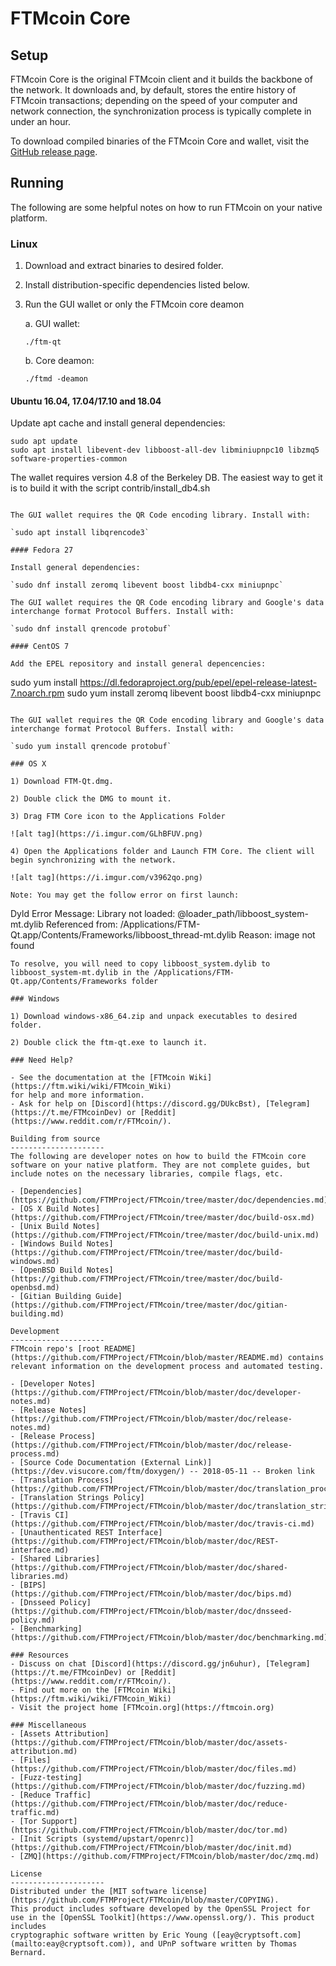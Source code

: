 FTMcoin Core
==============

Setup
---------------------
FTMcoin Core is the original FTMcoin client and it builds the backbone of the network. It downloads and, by default, stores the entire history of FTMcoin transactions; depending on the speed of your computer and network connection, the synchronization process is typically complete in under an hour.

To download compiled binaries of the FTMcoin Core and wallet, visit the [GitHub release page](https://github.com/FTMProject/FTMcoin/releases).

Running
---------------------
The following are some helpful notes on how to run FTMcoin on your native platform.

### Linux

1) Download and extract binaries to desired folder.

2) Install distribution-specific dependencies listed below.

3) Run the GUI wallet or only the FTMcoin core deamon

   a. GUI wallet:

   `./ftm-qt`

   b. Core deamon:

   `./ftmd -deamon`

#### Ubuntu 16.04, 17.04/17.10 and 18.04

Update apt cache and install general dependencies:

```
sudo apt update
sudo apt install libevent-dev libboost-all-dev libminiupnpc10 libzmq5 software-properties-common
```

The wallet requires version 4.8 of the Berkeley DB. The easiest way to get it is to build it with the script contrib/install_db4.sh


```

The GUI wallet requires the QR Code encoding library. Install with:

`sudo apt install libqrencode3`

#### Fedora 27

Install general dependencies:

`sudo dnf install zeromq libevent boost libdb4-cxx miniupnpc`

The GUI wallet requires the QR Code encoding library and Google's data interchange format Protocol Buffers. Install with:

`sudo dnf install qrencode protobuf`

#### CentOS 7

Add the EPEL repository and install general depencencies:

```
sudo yum install https://dl.fedoraproject.org/pub/epel/epel-release-latest-7.noarch.rpm
sudo yum install zeromq libevent boost libdb4-cxx miniupnpc
```

The GUI wallet requires the QR Code encoding library and Google's data interchange format Protocol Buffers. Install with:

`sudo yum install qrencode protobuf`

### OS X

1) Download FTM-Qt.dmg.

2) Double click the DMG to mount it.

3) Drag FTM Core icon to the Applications Folder

![alt tag](https://i.imgur.com/GLhBFUV.png)

4) Open the Applications folder and Launch FTM Core. The client will begin synchronizing with the network.

![alt tag](https://i.imgur.com/v3962qo.png)

Note: You may get the follow error on first launch:
```
Dyld Error Message:
  Library not loaded: @loader_path/libboost_system-mt.dylib
  Referenced from: /Applications/FTM-Qt.app/Contents/Frameworks/libboost_thread-mt.dylib
  Reason: image not found
```
To resolve, you will need to copy libboost_system.dylib to libboost_system-mt.dylib in the /Applications/FTM-Qt.app/Contents/Frameworks folder

### Windows

1) Download windows-x86_64.zip and unpack executables to desired folder.

2) Double click the ftm-qt.exe to launch it.

### Need Help?

- See the documentation at the [FTMcoin Wiki](https://ftm.wiki/wiki/FTMcoin_Wiki)
for help and more information.
- Ask for help on [Discord](https://discord.gg/DUkcBst), [Telegram](https://t.me/FTMcoinDev) or [Reddit](https://www.reddit.com/r/FTMcoin/).

Building from source
---------------------
The following are developer notes on how to build the FTMcoin core software on your native platform. They are not complete guides, but include notes on the necessary libraries, compile flags, etc.

- [Dependencies](https://github.com/FTMProject/FTMcoin/tree/master/doc/dependencies.md)
- [OS X Build Notes](https://github.com/FTMProject/FTMcoin/tree/master/doc/build-osx.md)
- [Unix Build Notes](https://github.com/FTMProject/FTMcoin/tree/master/doc/build-unix.md)
- [Windows Build Notes](https://github.com/FTMProject/FTMcoin/tree/master/doc/build-windows.md)
- [OpenBSD Build Notes](https://github.com/FTMProject/FTMcoin/tree/master/doc/build-openbsd.md)
- [Gitian Building Guide](https://github.com/FTMProject/FTMcoin/tree/master/doc/gitian-building.md)

Development
---------------------
FTMcoin repo's [root README](https://github.com/FTMProject/FTMcoin/blob/master/README.md) contains relevant information on the development process and automated testing.

- [Developer Notes](https://github.com/FTMProject/FTMcoin/blob/master/doc/developer-notes.md)
- [Release Notes](https://github.com/FTMProject/FTMcoin/blob/master/doc/release-notes.md)
- [Release Process](https://github.com/FTMProject/FTMcoin/blob/master/doc/release-process.md)
- [Source Code Documentation (External Link)](https://dev.visucore.com/ftm/doxygen/) -- 2018-05-11 -- Broken link
- [Translation Process](https://github.com/FTMProject/FTMcoin/blob/master/doc/translation_process.md)
- [Translation Strings Policy](https://github.com/FTMProject/FTMcoin/blob/master/doc/translation_strings_policy.md)
- [Travis CI](https://github.com/FTMProject/FTMcoin/blob/master/doc/travis-ci.md)
- [Unauthenticated REST Interface](https://github.com/FTMProject/FTMcoin/blob/master/doc/REST-interface.md)
- [Shared Libraries](https://github.com/FTMProject/FTMcoin/blob/master/doc/shared-libraries.md)
- [BIPS](https://github.com/FTMProject/FTMcoin/blob/master/doc/bips.md)
- [Dnsseed Policy](https://github.com/FTMProject/FTMcoin/blob/master/doc/dnsseed-policy.md)
- [Benchmarking](https://github.com/FTMProject/FTMcoin/blob/master/doc/benchmarking.md)

### Resources
- Discuss on chat [Discord](https://discord.gg/jn6uhur), [Telegram](https://t.me/FTMcoinDev) or [Reddit](https://www.reddit.com/r/FTMcoin/).
- Find out more on the [FTMcoin Wiki](https://ftm.wiki/wiki/FTMcoin_Wiki)
- Visit the project home [FTMcoin.org](https://ftmcoin.org)

### Miscellaneous
- [Assets Attribution](https://github.com/FTMProject/FTMcoin/blob/master/doc/assets-attribution.md)
- [Files](https://github.com/FTMProject/FTMcoin/blob/master/doc/files.md)
- [Fuzz-testing](https://github.com/FTMProject/FTMcoin/blob/master/doc/fuzzing.md)
- [Reduce Traffic](https://github.com/FTMProject/FTMcoin/blob/master/doc/reduce-traffic.md)
- [Tor Support](https://github.com/FTMProject/FTMcoin/blob/master/doc/tor.md)
- [Init Scripts (systemd/upstart/openrc)](https://github.com/FTMProject/FTMcoin/blob/master/doc/init.md)
- [ZMQ](https://github.com/FTMProject/FTMcoin/blob/master/doc/zmq.md)

License
---------------------
Distributed under the [MIT software license](https://github.com/FTMProject/FTMcoin/blob/master/COPYING).
This product includes software developed by the OpenSSL Project for use in the [OpenSSL Toolkit](https://www.openssl.org/). This product includes
cryptographic software written by Eric Young ([eay@cryptsoft.com](mailto:eay@cryptsoft.com)), and UPnP software written by Thomas Bernard.
